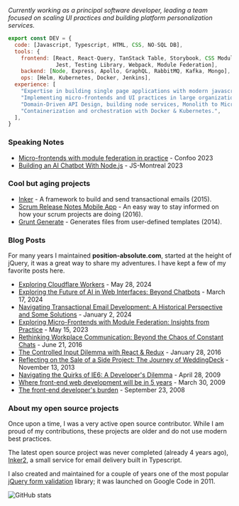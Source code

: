 
<p><em>Currently working as a principal software developer, leading a team focused on scaling UI practices and building platform personalization services.</em> </p>

```javascript
export const DEV = {
  code: [Javascript, Typescript, HTML, CSS, NO-SQL DB],
  tools: {
    frontend: [React, React-Query, TanStack Table, Storybook, CSS Modules, Styled-Components,
               Jest, Testing Library, Webpack, Module Federation],
    backend: [Node, Express, Apollo, GraphQL, RabbitMQ, Kafka, Mongo],
    ops: [Helm, Kubernetes, Docker, Jenkins],
  experience: [
    "Expertise in building single page applications with modern javascript frameworks.",
    "Implementing micro-frontends and UI practices in large organizations for UI flexibility.",
    "Domain-Driven API Design, building node services, Monolith to Microservices transitions.",
    "Containerization and orchestration with Docker & Kubernetes.",
  ],
}
```   

### Speaking Notes

- [Micro-frontends with module federation in practice](https://drive.google.com/file/d/1K0OWytOmc3tB21ohnBKv-tOQdn5xnQwY/view?usp=sharing) - Confoo 2023
- [Building an AI Chatbot With Node.js](https://drive.google.com/file/d/1yuiC54cJAdFXVi_fF-AKS8fjm1Ix-yp6/view?usp=sharing) - JS-Montreal 2023


### Cool but aging projects

- [Inker](https://posabsolute.github.io/inker/) - A framework to build and send transactional emails (2015).
- [Scrum Release Notes Mobile App](https://posabsolute.github.io/releasenotes/) - An easy way to stay informed on how your scrum projects are doing (2016).
- [Grunt Generate](https://github.com/Grunt-generate/grunt-generate) - Generates files from user-defined templates (2014).

### Blog Posts

For many years I maintained **position-absolute.com**, started at the height of jQuery, it was a great way to share my adventures. I have kept a few of my favorite posts here.

- [Exploring Cloudflare Workers](https://posabsolute.github.io/2024/05/28/cloudflare-worker.html) - May 28, 2024
- [Exploring the Future of AI in Web Interfaces: Beyond Chatbots](https://posabsolute.github.io/2024/03/17/ai-txt.html) - March 17, 2024
- [Navigating Transactional Email Development: A Historical Perspective and Some Solutions](https://posabsolute.github.io/2024/01/02/the-email-stack.html) - January 2, 2024
- [Exploring Micro-Frontends with Module Federation: Insights from Practice](https://posabsolute.github.io/2023/05/06/micro-frontend.html)  - May 15, 2023
- [Rethinking Workplace Communication: Beyond the Chaos of Constant Chats](https://posabsolute.github.io/2016/06/21/about-channels.html) - June 21, 2016
- [The Controlled Input Dilemma with React & Redux](https://posabsolute.github.io/2016/01/28/controlled-inputs.html) - January 28, 2016
- [Reflecting on the Sale of a Side Project: The Journey of WeddingDeck](https://posabsolute.github.io/2013/11/13/sideproject.html) - November 13, 2013
- [Navigating the Quirks of IE6: A Developer's Dilemma](https://posabsolute.github.io/2009/04/28/ie6.html) - April 28, 2009
- [Where front-end web development will be in 5 years](https://posabsolute.github.io/2009/03/30/in-5-years.html) - March 30, 2009
- [The front-end developer's burden](https://posabsolute.github.io/2008/07/23/front-end-developer-burden.html) - September 23, 2008


### About my open source projects
  
Once upon a time, I was a very active open source contributor. While I am proud of my contributions, these projects are older and do not use modern best practices. 

The latest open source project was never completed (already 4 years ago), [Inker2](https://github.com/posabsolute/inker2), a small service for email delivery built in Typescript. 

I also created and maintained for a couple of years one of the most popular [jQuery form validation](https://github.com/posabsolute/jQuery-Validation-Engine) library; it was launched on Google Code in 2011.

![GitHub stats](https://github-readme-stats.vercel.app/api?username=posabsolute&show_icons=true&theme=radical&include_all_commits=true)
